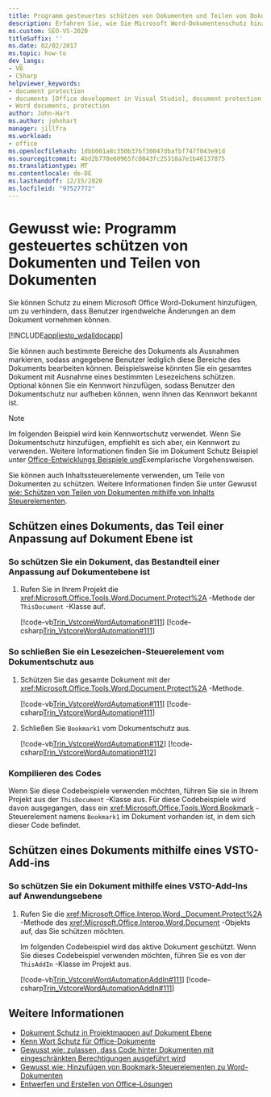 ```yaml
---
title: Programm gesteuertes schützen von Dokumenten und Teilen von Dokumenten
description: Erfahren Sie, wie Sie Microsoft Word-Dokumentenschutz hinzufügen können, um zu verhindern, dass Benutzer Änderungen an dem Dokument vornehmen können.
ms.custom: SEO-VS-2020
titleSuffix: ''
ms.date: 02/02/2017
ms.topic: how-to
dev_langs:
- VB
- CSharp
helpviewer_keywords:
- document protection
- documents [Office development in Visual Studio], document protection
- Word documents, protection
author: John-Hart
ms.author: johnhart
manager: jillfra
ms.workload:
- office
ms.openlocfilehash: 1dbb001a8c350b376f30047dbafbf747f043e91d
ms.sourcegitcommit: 4bd2b770e60965fc0843fc25318a7e1b46137875
ms.translationtype: MT
ms.contentlocale: de-DE
ms.lasthandoff: 12/15/2020
ms.locfileid: "97527772"
---
```

# <a name="how-to-programmatically-protect-documents-and-parts-of-documents"></a>Gewusst wie: Programm gesteuertes schützen von Dokumenten und Teilen von Dokumenten
  Sie können Schutz zu einem Microsoft Office Word-Dokument hinzufügen, um zu verhindern, dass Benutzer irgendwelche Änderungen an dem Dokument vornehmen können.

 [!INCLUDE[appliesto_wdalldocapp](../vsto/includes/appliesto-wdalldocapp-md.md)]

 Sie können auch bestimmte Bereiche des Dokuments als Ausnahmen markieren, sodass angegebene Benutzer lediglich diese Bereiche des Dokuments bearbeiten können. Beispielsweise könnten Sie ein gesamtes Dokument mit Ausnahme eines bestimmten Lesezeichens schützen. Optional können Sie ein Kennwort hinzufügen, sodass Benutzer den Dokumentschutz nur aufheben können, wenn ihnen das Kennwort bekannt ist.

> [!NOTE]
> Im folgenden Beispiel wird kein Kennwortschutz verwendet. Wenn Sie Dokumentschutz hinzufügen, empfiehlt es sich aber, ein Kennwort zu verwenden. Weitere Informationen finden Sie im Dokument Schutz Beispiel unter [Office-Entwicklungs Beispiele und](../vsto/office-development-samples-and-walkthroughs.md)Exemplarische Vorgehensweisen.

 Sie können auch Inhaltssteuerelemente verwenden, um Teile von Dokumenten zu schützen. Weitere Informationen finden Sie unter Gewusst [wie: Schützen von Teilen von Dokumenten mithilfe von Inhalts Steuerelementen](../vsto/how-to-protect-parts-of-documents-by-using-content-controls.md).

## <a name="protect-a-document-that-is-part-of-a-document-level-customization"></a>Schützen eines Dokuments, das Teil einer Anpassung auf Dokument Ebene ist

### <a name="to-protect-a-document-that-is-part-of-a-document-level-customization"></a>So schützen Sie ein Dokument, das Bestandteil einer Anpassung auf Dokumentebene ist

1. Rufen Sie in Ihrem Projekt die <xref:Microsoft.Office.Tools.Word.Document.Protect%2A> -Methode der `ThisDocument` -Klasse auf.

     [!code-vb[Trin_VstcoreWordAutomation#111](../vsto/codesnippet/VisualBasic/Trin_VstcoreWordAutomationVB/ThisDocument.vb#111)]
     [!code-csharp[Trin_VstcoreWordAutomation#111](../vsto/codesnippet/CSharp/Trin_VstcoreWordAutomationCS/ThisDocument.cs#111)]

### <a name="to-exclude-a-bookmark-control-from-document-protection"></a>So schließen Sie ein Lesezeichen-Steuerelement vom Dokumentschutz aus

1. Schützen Sie das gesamte Dokument mit der <xref:Microsoft.Office.Tools.Word.Document.Protect%2A> -Methode.

     [!code-vb[Trin_VstcoreWordAutomation#111](../vsto/codesnippet/VisualBasic/Trin_VstcoreWordAutomationVB/ThisDocument.vb#111)]
     [!code-csharp[Trin_VstcoreWordAutomation#111](../vsto/codesnippet/CSharp/Trin_VstcoreWordAutomationCS/ThisDocument.cs#111)]

2. Schließen Sie `Bookmark1` vom Dokumentschutz aus.

     [!code-vb[Trin_VstcoreWordAutomation#112](../vsto/codesnippet/VisualBasic/Trin_VstcoreWordAutomationVB/ThisDocument.vb#112)]
     [!code-csharp[Trin_VstcoreWordAutomation#112](../vsto/codesnippet/CSharp/Trin_VstcoreWordAutomationCS/ThisDocument.cs#112)]

### <a name="compile-the-code"></a>Kompilieren des Codes
 Wenn Sie diese Codebeispiele verwenden möchten, führen Sie sie in Ihrem Projekt aus der `ThisDocument` -Klasse aus. Für diese Codebeispiele wird davon ausgegangen, dass ein <xref:Microsoft.Office.Tools.Word.Bookmark> -Steuerelement namens `Bookmark1` im Dokument vorhanden ist, in dem sich dieser Code befindet.

## <a name="protect-a-document-by-using-a-vsto-add-in"></a>Schützen eines Dokuments mithilfe eines VSTO-Add-ins

### <a name="to-protect-a-document-by-using-an-application-level-vsto-add-in"></a>So schützen Sie ein Dokument mithilfe eines VSTO-Add-Ins auf Anwendungsebene

1. Rufen Sie die <xref:Microsoft.Office.Interop.Word._Document.Protect%2A> -Methode des <xref:Microsoft.Office.Interop.Word.Document> -Objekts auf, das Sie schützen möchten.

     Im folgenden Codebeispiel wird das aktive Dokument geschützt. Wenn Sie dieses Codebeispiel verwenden möchten, führen Sie es von der `ThisAddIn` -Klasse im Projekt aus.

     [!code-vb[Trin_VstcoreWordAutomationAddIn#111](../vsto/codesnippet/VisualBasic/Trin_VstcoreWordAutomationAddIn/ThisAddIn.vb#111)]
     [!code-csharp[Trin_VstcoreWordAutomationAddIn#111](../vsto/codesnippet/CSharp/Trin_VstcoreWordAutomationAddIn/ThisAddIn.cs#111)]

## <a name="see-also"></a>Weitere Informationen
- [Dokument Schutz in Projektmappen auf Dokument Ebene](../vsto/document-protection-in-document-level-solutions.md)
- [Kenn Wort Schutz für Office-Dokumente](../vsto/password-protection-on-office-documents.md)
- [Gewusst wie: zulassen, dass Code hinter Dokumenten mit eingeschränkten Berechtigungen ausgeführt wird](../vsto/how-to-permit-code-to-run-behind-documents-with-restricted-permissions.md)
- [Gewusst wie: Hinzufügen von Bookmark-Steuerelementen zu Word-Dokumenten](../vsto/how-to-add-bookmark-controls-to-word-documents.md)
- [Entwerfen und Erstellen von Office-Lösungen](../vsto/designing-and-creating-office-solutions.md)
